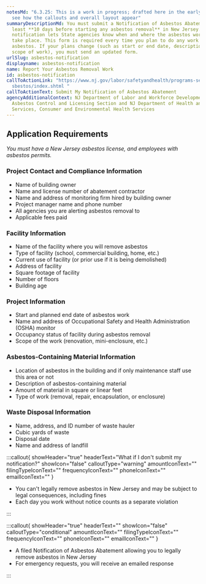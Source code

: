 ```yaml
---
notesMd: "6.3.25: This is a work in progress; drafted here in the early stage to
  see how the callouts and overall layout appear"
summaryDescriptionMd: You must submit a Notification of Asbestos Abatement at
  least **10 days before starting any asbestos removal** in New Jersey. This
  notification lets State agencies know when and where the asbestos work will
  take place. This form is required every time you plan to do any work with
  asbestos. If your plans change (such as start or end date, description, or
  scope of work), you must send an updated form.
urlSlug: asbestos-notification
displayname: asbestos-notification
name: Report Your Asbestos Removal Work
id: asbestos-notification
callToActionLink: "https://www.nj.gov/labor/safetyandhealth/programs-services/a\
  sbestos/index.shtml "
callToActionText: Submit My Notification of Asbestos Abatement
agencyAdditionalContext: NJ Department of Labor and Workforce Development,
  Asbestos Control and Licensing Section and NJ Department of Health and Senior
  Services, Consumer and Environmental Health Services
---
```



## Application Requirements

*You must have a New Jersey asbestos license, and employees with asbestos permits.* 

### Project Contact and Compliance Information

* Name of building owner
* Name and license number of abatement contractor
* Name and address of monitoring firm hired by building owner
* Project manager name and phone number
* All agencies you are alerting asbestos removal to
* Applicable fees paid

### Facility Information

* Name of the facility where you will remove asbestos
* Type of facility (school, commercial building,  home, etc.)
* Current use of facility (or prior use if it is being demolished)
* Address of facility
* Square footage of facility
* Number of floors
* Building age

### Project Information

* Start and planned end date of asbestos work
* Name and address of Occupational Safety and Health Administration (OSHA) monitor
* Occupancy status of facility during asbestos removal
* Scope of the work (renovation, mini-enclosure, etc.)

### Asbestos-Containing Material Information

* Location of asbestos in the building and if only maintenance staff use this area or not
* Description of asbestos-containing material 
* Amount of material in square or linear feet
* Type of work (removal, repair, encapsulation, or enclosure)

### Waste Disposal Information

* Name, address, and ID number of waste hauler
* Cubic yards of waste
* Disposal date
* Name and address of landfill



:::callout{ showHeader="true" headerText="What if I don't submit my notification?" showIcon="false" calloutType="warning" amountIconText="" filingTypeIconText="" frequencyIconText="" phoneIconText="" emailIconText="" }

* You can't legally remove asbestos in New Jersey and may be subject to legal consequences, including fines
* Each day you work without notice counts as a separate violation

:::

:::callout{ showHeader="true" headerText="" showIcon="false" calloutType="conditional" amountIconText="" filingTypeIconText="" frequencyIconText="" phoneIconText="" emailIconText="" }

* A filed Notification of Asbestos Abatement allowing you to legally remove asbestos in New Jersey
* For emergency requests, you will receive an emailed response

:::